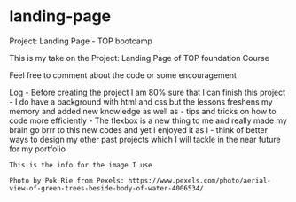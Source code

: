 # landing-page
Project: Landing Page - TOP bootcamp


This is my take on the Project: Landing Page of TOP foundation Course

Feel free to comment about the code or some encouragement 

Log - Before creating the project I am 80% sure that I can finish this project
    - I do have a background with html and css but the lessons freshens my memory and added new knowledge as well as 
    - tips and tricks on how to code more efficiently
    - The flexbox is a new thing to me and really made my brain go brrr to this new codes and yet I enjoyed it as I
    - think of better ways to design my other past projects which I will tackle in the near future for my portfolio

    This is the info for the image I use

    Photo by Pok Rie from Pexels: https://www.pexels.com/photo/aerial-view-of-green-trees-beside-body-of-water-4006534/